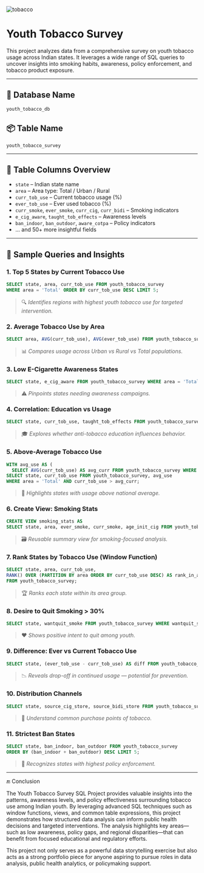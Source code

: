 
![tobacco](https://github.com/user-attachments/assets/5af56ac8-7c6a-48d2-a4d0-3543d8d2bf91)



# Youth Tobacco Survey

This project analyzes data from a comprehensive survey on youth tobacco usage across Indian states. It leverages a wide range of SQL queries to uncover insights into smoking habits, awareness, policy enforcement, and tobacco product exposure.

---

## 📁 Database Name

`youth_tobacco_db`

## 📦 Table Name

`youth_tobacco_survey`

---

## 🧱 Table Columns Overview

- `state` – Indian state name
- `area` – Area type: Total / Urban / Rural
- `curr_tob_use` – Current tobacco usage (%)
- `ever_tob_use` – Ever used tobacco (%)
- `curr_smoke`, `ever_smoke`, `curr_cig`, `curr_bidi` – Smoking indicators
- `e_cig_aware`, `taught_tob_effects` – Awareness levels
- `ban_indoor`, `ban_outdoor`, `aware_cotpa` – Policy indicators
- ... and 50+ more insightful fields

---

## 🧪 Sample Queries and Insights

### 1. **Top 5 States by Current Tobacco Use**

```sql
SELECT state, area, curr_tob_use FROM youth_tobacco_survey
WHERE area = 'Total' ORDER BY curr_tob_use DESC LIMIT 5;
```

> 🔍 *Identifies regions with highest youth tobacco use for targeted intervention.*

### 2. **Average Tobacco Use by Area**

```sql
SELECT area, AVG(curr_tob_use), AVG(ever_tob_use) FROM youth_tobacco_survey GROUP BY area;
```

> 📊 *Compares usage across Urban vs Rural vs Total populations.*

### 3. **Low E-Cigarette Awareness States**

```sql
SELECT state, e_cig_aware FROM youth_tobacco_survey WHERE area = 'Total' AND e_cig_aware < 20;
```

> ⚠️ *Pinpoints states needing awareness campaigns.*

### 4. **Correlation: Education vs Usage**

```sql
SELECT state, curr_tob_use, taught_tob_effects FROM youth_tobacco_survey WHERE area = 'Total';
```

> 🎓 *Explores whether anti-tobacco education influences behavior.*

### 5. **Above-Average Tobacco Use**

```sql
WITH avg_use AS (
  SELECT AVG(curr_tob_use) AS avg_curr FROM youth_tobacco_survey WHERE area = 'Total')
SELECT state, curr_tob_use FROM youth_tobacco_survey, avg_use
WHERE area = 'Total' AND curr_tob_use > avg_curr;
```

> 🧠 *Highlights states with usage above national average.*

### 6. **Create View: Smoking Stats**

```sql
CREATE VIEW smoking_stats AS
SELECT state, area, ever_smoke, curr_smoke, age_init_cig FROM youth_tobacco_survey;
```

> 🗃️ *Reusable summary view for smoking-focused analysis.*

### 7. **Rank States by Tobacco Use (Window Function)**

```sql
SELECT state, area, curr_tob_use,
RANK() OVER (PARTITION BY area ORDER BY curr_tob_use DESC) AS rank_in_area
FROM youth_tobacco_survey;
```

> 🏆 *Ranks each state within its area group.*

### 8. **Desire to Quit Smoking > 30%**

```sql
SELECT state, wantquit_smoke FROM youth_tobacco_survey WHERE wantquit_smoke > 30;
```

> ❤️ *Shows positive intent to quit among youth.*

### 9. **Difference: Ever vs Current Tobacco Use**

```sql
SELECT state, (ever_tob_use - curr_tob_use) AS diff FROM youth_tobacco_survey;
```

> 📉 *Reveals drop-off in continued usage — potential for prevention.*

### 10. **Distribution Channels**

```sql
SELECT state, source_cig_store, source_bidi_store FROM youth_tobacco_survey;
```

> 🛒 *Understand common purchase points of tobacco.*

### 11. **Strictest Ban States**

```sql
SELECT state, ban_indoor, ban_outdoor FROM youth_tobacco_survey
ORDER BY (ban_indoor + ban_outdoor) DESC LIMIT 5;
```

> 🛑 *Recognizes states with highest policy enforcement.*

---

🔚 Conclusion

The Youth Tobacco Survey SQL Project provides valuable insights into the patterns, awareness levels, and policy effectiveness surrounding tobacco use among Indian youth. By leveraging advanced SQL techniques such as window functions, views, and common table expressions, this project demonstrates how structured data analysis can inform public health decisions and targeted interventions. The analysis highlights key areas—such as low awareness, policy gaps, and regional disparities—that can benefit from focused educational and regulatory efforts.

This project not only serves as a powerful data storytelling exercise but also acts as a strong portfolio piece for anyone aspiring to pursue roles in data analysis, public health analytics, or policymaking support.
